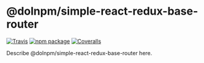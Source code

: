 # @dolnpm/simple-react-redux-base-router

[![Travis][build-badge]][build]
[![npm package][npm-badge]][npm]
[![Coveralls][coveralls-badge]][coveralls]

Describe @dolnpm/simple-react-redux-base-router here.

[build-badge]: https://img.shields.io/travis/user/repo/master.png?style=flat-square
[build]: https://travis-ci.org/user/repo

[npm-badge]: https://img.shields.io/npm/v/npm-package.png?style=flat-square
[npm]: https://www.npmjs.org/package/npm-package

[coveralls-badge]: https://img.shields.io/coveralls/user/repo/master.png?style=flat-square
[coveralls]: https://coveralls.io/github/user/repo
